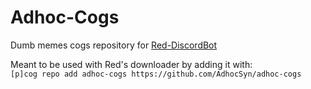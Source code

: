 # Adhoc-Cogs
Dumb memes cogs repository for [Red-DiscordBot](https://github.com/Twentysix26/Red-DiscordBot)

Meant to be used with Red's downloader by adding it with:  
`[p]cog repo add adhoc-cogs https://github.com/AdhocSyn/adhoc-cogs`
